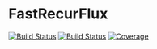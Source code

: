 # FastRecurFlux

[![Build Status](https://travis-ci.com/AStupidBear/FastRecurFlux.jl.svg?branch=master)](https://travis-ci.com/AStupidBear/FastRecurFlux.jl)
[![Build Status](https://ci.appveyor.com/api/projects/status/github/AStupidBear/FastRecurFlux.jl?svg=true)](https://ci.appveyor.com/project/AStupidBear/FastRecurFlux-jl)
[![Coverage](https://codecov.io/gh/AStupidBear/FastRecurFlux.jl/branch/master/graph/badge.svg)](https://codecov.io/gh/AStupidBear/FastRecurFlux.jl)
